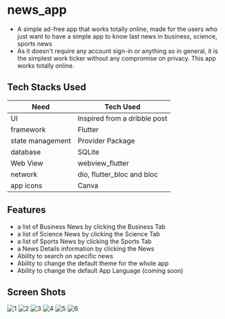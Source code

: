 # news_app

- A simple ad-free app that works totally online, made for the users who just want to have a simple app to know last news in business, science, sports news 
- As it doesn't require any account sign-in or anything so in general, it is the simplest work ticker without any compromise on privacy. This app works totally online.

## Tech Stacks Used

 Need | Tech Used 
 --- | --- 
 UI | Inspired from a dribble post 
 framework | Flutter
 state management | Provider Package
 database | SQLite
 Web View | webview_flutter
 network | dio, flutter_bloc and bloc
 app icons | Canva
 

## Features

- a list of Business News by clicking the Business Tab
- a list of Science News by clicking the Science Tab
- a list of Sports News by clicking the Sports Tab
- a News Details information by clicking the News
- Ability to search on specific news
- Ability to change the default theme for the whole app
- Ability to change the default App Language (coming soon)

## Screen Shots
![1](https://user-images.githubusercontent.com/28659588/143652013-1a883de6-7499-45cc-be58-aaf5115d1942.png)
![2](https://user-images.githubusercontent.com/28659588/143651934-cf74777c-334e-46b3-bf8b-2685cc4ee9bd.png)
![3](https://user-images.githubusercontent.com/28659588/143651920-88e697b7-940c-4aea-a1db-a59d8713832b.png)
![4](https://user-images.githubusercontent.com/28659588/143651849-3bf30be9-9e75-4cf8-850c-994234f5e489.png)
![5](https://user-images.githubusercontent.com/28659588/143651785-fb208625-8f27-42ec-acbf-4c8b518c1cc2.png)
![6](https://user-images.githubusercontent.com/28659588/143655633-84860afd-9b8c-4603-bb9d-52330a768cd5.png)
